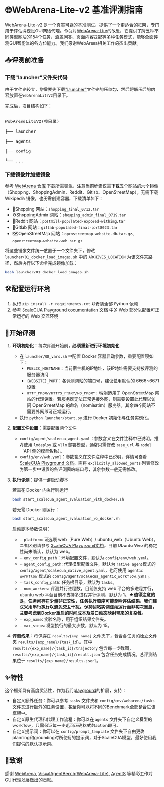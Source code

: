 # 🌐WebArena-Lite-v2 基准评测指南

WebArena-Lite-v2 是一个真实可靠的基准测试，提供了一个更适合的框架，专门用于评估纯视觉GUI网络代理。作为对[WebArena-Lite](https://github.com/THUDM/VisualAgentBench)的改进，它提供了跨五种不同类型网站的154个任务，涵盖问答、页面内容匹配等多种任务模式，能够全面评测GUI智能体的各方位能力。我们感谢WebArena相关工作的杰出贡献。

## 📥评测前准备

### 下载"launcher"文件夹代码

由于文件夹较大，您需要先下载["launcher"](https://github.com/OpenGVLab/ScaleCUA/releases/download/launch_zip_v1/launcher.zip)文件夹的压缩包，然后将解压后的内容放置在`WebArenaLiteV2`目录下。

完成后，项目结构如下：

<pre>

WebArenaLiteV2(根目录)

├── launcher

├── agents

├── config

└── ...
</pre>

### 下载镜像并加载镜像

参考 [WebArena 仓库](https://github.com/web-arena-x/webarena/blob/main/environment_docker/README.md) 下载所需镜像。注意当前步骤仅需**下载**五个网站的六个镜像（Shopping、ShoppingAdmin、Reddit、Gitlab、OpenStreetMap），无需下载 Wikipedia 镜像，也无需创建容器。下载清单如下：

- 🛒Shopping 网站：`shopping_final_0712.tar`
- ⚙️ShoppingAdmin 网站：`shopping_admin_final_0719.tar`
- 💬Reddit 网站：`postmill-populated-exposed-withimg.tar`
- 🦊Gitlab 网站：`gitlab-populated-final-port8023.tar`
- 🗺️OpenStreetMap 网站：`openstreetmap-website-db.tar.gz`、`openstreetmap-website-web.tar.gz`

将这些镜像文件统一放置于一个文件夹下，修改 `launcher/01_docker_load_images.sh` 中的 `ARCHIVES_LOCATION` 为该文件夹路径，然后执行以下命令完成镜像加载：

```bash
bash launcher/01_docker_load_images.sh
```

## 🛠️配置运行环境

1. 执行 `pip install -r requirements.txt` 以安装全部 Python 依赖
2. 参考 [ScaleCUA Playground documentation](https://github.com/OpenGVLab/ScaleCUA/blob/main/playground/README.md) 文档 中的 Web 部分以配置可正常运行的 Web 交互环境

## 🚀开始评测

1. **环境初始化**：每次评测开始前，**必须重新进行环境初始化**
   - 在 `launcher/00_vars.sh` 中配置 Docker 容器启动参数，重要配置项如下：
     - `PUBLIC_HOSTNAME`：当前宿主机的IP地址，该IP地址需要支持被评测的服务器访问
     - `{WEBSITE}_PORT`：各评测网站的端口号，建议使用默认的 6666~6671 设置
     - `HTTP_PROXY/HTTPS_PROXY/NO_PROXY`：特别适用于 OpenStreetMap 网站的代理设置。若服务器无法正常连接外网，则需要设置此代理以访问 OpenStreetMap 的命名（nominatim）服务器。其余四个网站不需要外网即可正常运行。
   - 执行 `python launcher/start.py` 进行 Docker 初始化与任务实例化。

2. **配置文件设置**：需要配置两个文件
   - `config/agent/scalecua_agent.yaml`：参数含义在文件注释中已说明。推荐使用 `lmdeploy` 或 `vllm` 部署模型，通常只需修改 `base_url` 与 `model`（API 侧的模型名称）。
   - `config/env/web.yaml`：参数含义在文件注释中已说明，详情可查看 [ScaleCUA Playground 文档](https://github.com/OpenGVLab/ScaleCUA/blob/main/playground/README.md)。需将 `explicitly_allowed_ports` 列表修改为第一步中设置的各评测网站端口号，其余参数一般无需修改。

3. **执行评测**：提供一键启动脚本

   若需在 Docker 内执行则运行：

   ```bash
   bash start_scalecua_agent_evaluation_with_docker.sh
   ```

   若无需 Docker 则运行： 

   ```bash
   bash start_scalecua_agent_evaluation_wo_docker.sh
   ```

   启动脚本参数说明：

   - `--platform`: 可选项 web（Pure Web）/ ubuntu_web（Ubuntu Web），二者区别请参考 [ScaleCUA Playground文档](https://github.com/OpenGVLab/ScaleCUA/blob/main/playground/README.md)。目前 Ubuntu Web 的稳定性尚未确认，默认为 web。
   - `--env_config_path`：环境配置文件，默认为 `config/env/web.yaml`。
   - `--agent_config_path`: 代理模型配置文件，默认为 `native agent`模式的 `config/agent/scalecua_native_agent.yaml`，也可使用 `agentic workflow` 模式的 `config/agent/scalecua_agentic_workflow.yaml` 。
   - `--task_config_path`: 任务根目录，默认为 `tasks`。
   - `--num_workers`: 评测并行进程数，目前仅支持 web 平台的多进程并行，ubuntu web 平台目前不支持多进程并行评测，默认为 1。★**值得注意的是，任务间存在少量非正交性，任务执行顺序可能影响评估结果。我们建议采用串行执行以避免交互干扰。保持网站实例连续运行而非每次重启，主要考虑到Docker重启的时间成本及端口动态映射带来的复杂性。**
   - `--exp_name`: 实验名称，用于组织结果文件夹。
   - `--max_steps`: 模型执行的最大步数，默认为 15。

4. **评测结果**：将保存在 `results/{exp_name}` 文件夹下，包含各任务的独立文件夹 `results/{exp_name}/{task_id}`。其中 `results/{exp_name}/{task_id}/trajectory` 包含每一步截图，`results/{exp_name}/{task_id}/result.json` 包含任务完成情况。总评测结果位于 `results/{exp_name}/results.jsonl`。

## ✨特性

这个框架具有高度灵活性，作为我们[playground](https://github.com/OpenGVLab/ScaleCUA/blob/main/playground/)的扩展，支持：

- 自定义额外任务：你可以参考 `tasks` 文件夹和 `config/env/webarena/tasks` 文件夹进行额外的任务设置，甚至你可以将不同的Benchmark全部整合进该框架中。
- 自定义原生代理和代理工作流程：你可以在 `agents` 文件夹下自定义模型的 workflow，只需保证每一步返回正确格式的action即可。
- 自定义提示词：你可以在 `config/prompt_template` 文件夹下自由更改planning和grounding时所使用的提示词，对于ScaleCUA模型，最好使用我们提供的默认提示词。

## 🙏致谢

感谢 [WebArena](https://github.com/web-arena-x/webarena), [VisualAgentBench(WebArena-Lite)](https://github.com/THUDM/VisualAgentBench), [AgentS](https://github.com/simular-ai/Agent-S) 等精彩工作对GUI代理发展做出的贡献。
